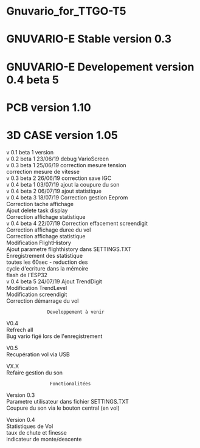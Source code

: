 # Gnuvario_for_TTGO-T5
# GNUVARIO-E     Stable version 0.3
# GNUVARIO-E     Developement version 0.4 beta 5
# PCB            version 1.10
# 3D CASE        version 1.05


 v 0.1                              beta 1 version                     
 v 0.2     beta 1      23/06/19     debug VarioScreen                        
 v 0.3     beta 1      25/06/19     correction mesure tension          
                                    correction mesure de vitesse       
 v 0.3     beta 2      26/06/19     correction save IGC                                                 
 v 0.4     beta 1      03/07/19     ajout la coupure du son            
 v 0.4     beta 2      06/07/19     ajout statistique                  
 v 0.4     beta 3      18/07/19     Correction gestion Eeprom          
                                    Correction tache affichage          
                                    Ajout delete task display          
                                    Correction affichage statistique   
 v 0.4      beta 4      22/07/19    Correction effacement screendigit                               
                                    Correction affichage duree du vol  
                                    Correction affichage statistique   
                                    Modification FlightHistory         
                                    Ajout parametre flighthistory dans 
                                    SETTINGS.TXT                       
                                    Enregistrement des statistique     
                                    toutes les 60sec - reduction des   
                                    cycle d'ecriture dans la mémoire   
                                    flash de l'ESP32                   
 v 0.4     beta 5    24/07/19       Ajout TrendDigit                   
                                    Modification TrendLevel            
                                    Modification screendigit           
                                    Correction démarrage du vol                                                                              
                                                                       
                   Developpement à venir                               
                                                                                                                                    
 V0.4                                                                      
 Refrech all                                                           
 Bug vario figé lors de l'enregistrement                                  
                                                                       
 V0.5                                                                  
 Recupération vol via USB                                              
                                                                       
 VX.X                                                                  
 Refaire gestion du son                                                

                    Fonctionalitées                                    
                                                                       
  Version 0.3                                                                                                                               
    Parametre utilisateur dans fichier SETTINGS.TXT                    
    Coupure du son via le bouton central (en vol)                      
                                                                       
  Version 0.4                                                          
    Statistiques de Vol                                                
    taux de chute et finesse                                           
    indicateur de monte/descente                                       
                                                                       
 